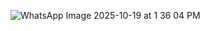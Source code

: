 ![WhatsApp Image 2025-10-19 at 1 36 04 PM](https://github.com/user-attachments/assets/9fd66040-ff63-49b1-8be4-b563ef2e5f13)
